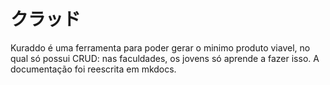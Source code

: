 # クラッド
Kuraddo é uma ferramenta para poder gerar o minimo produto viavel, no qual só possui CRUD: nas faculdades, os jovens só aprende a fazer isso. A documentação foi reescrita em mkdocs.
